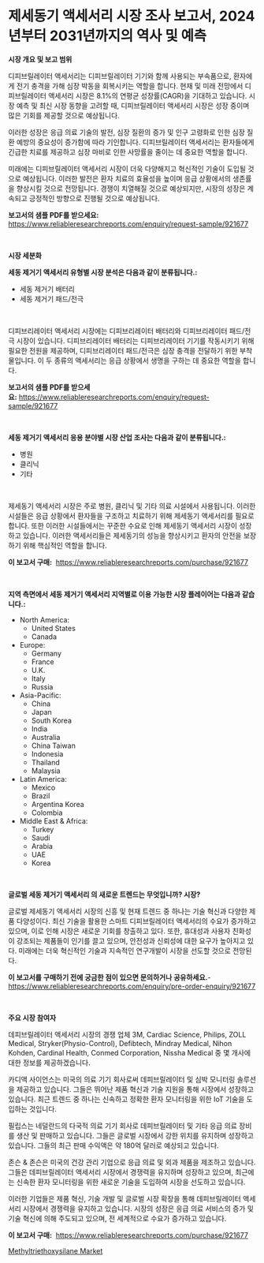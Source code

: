<p><h1>제세동기 액세서리 시장 조사 보고서, 2024년부터 2031년까지의 역사 및 예측</h1></p><p><strong>시장 개요 및 보고 범위</strong></p>
<p><p>디피브릴레이터 액세서리는 디피브릴레이터 기기와 함께 사용되는 부속품으로, 환자에게 전기 충격을 가해 심장 박동을 회복시키는 역할을 합니다. 현재 및 미래 전망에서 디피브릴레이터 액세서리 시장은 8.1%의 연평균 성장률(CAGR)을 기대하고 있습니다. 시장 예측 및 최신 시장 동향을 고려할 때, 디피브릴레이터 액세서리 시장은 성장 중이며 많은 기회를 제공할 것으로 예상됩니다.</p><p>이러한 성장은 응급 의료 기술의 발전, 심장 질환의 증가 및 인구 고령화로 인한 심장 질환 예방의 중요성이 증가함에 따라 기인합니다. 디피브릴레이터 액세서리는 환자들에게 긴급한 치료를 제공하고 심장 마비로 인한 사망률을 줄이는 데 중요한 역할을 합니다.</p><p>미래에는 디피브릴레이터 액세서리 시장이 더욱 다양해지고 혁신적인 기술이 도입될 것으로 예상됩니다. 이러한 발전은 환자 치료의 효율성을 높이며 응급 상황에서의 생존률을 향상시킬 것으로 전망됩니다. 경쟁이 치열해질 것으로 예상되지만, 시장의 성장은 계속되고 긍정적인 방향으로 진행될 것으로 예상됩니다.</p></p>
<p><strong>보고서의 샘플 PDF를 받으세요:</strong> <a href="https://www.reliableresearchreports.com/enquiry/request-sample/921677">https://www.reliableresearchreports.com/enquiry/request-sample/921677</a></p>
<p>&nbsp;</p>
<p><strong>시장 세분화</strong></p>
<p><strong>세동 제거기 액세서리 유형별 시장 분석은 다음과 같이 분류됩니다.:</strong></p>
<p><ul><li>세동 제거기 배터리</li><li>세동 제거기 패드/전극</li></ul></p>
<p>&nbsp;</p>
<p><p>디피브리레이터 액세서리 시장에는 디피브리레이터 배터리와 디피브리레이터 패드/전극 시장이 있습니다. 디피브리레이터 배터리는 디피브리레이터 기기를 작동시키기 위해 필요한 전원을 제공하며, 디피브리레이터 패드/전극은 심장 충격을 전달하기 위한 부착물입니다. 이 두 종류의 액세서리는 응급 상황에서 생명을 구하는 데 중요한 역할을 합니다.</p></p>
<p><strong>보고서의 샘플 PDF를 받으세요:</strong>&nbsp;<a href="https://www.reliableresearchreports.com/enquiry/request-sample/921677">https://www.reliableresearchreports.com/enquiry/request-sample/921677</a></p>
<p>&nbsp;</p>
<p><strong> 세동 제거기 액세서리 응용 분야별 시장 산업 조사는 다음과 같이 분류됩니다.:</strong></p>
<p><ul><li>병원</li><li>클리닉</li><li>기타</li></ul></p>
<p>&nbsp;</p>
<p><p>제세동기 액세서리 시장은 주로 병원, 클리닉 및 기타 의료 시설에서 사용됩니다. 이러한 시설들은 응급 상황에서 환자들을 구조하고 치료하기 위해 제세동기 액세서리를 필요로 합니다. 또한 이러한 시설들에서는 꾸준한 수요로 인해 제세동기 액세서리 시장이 성장하고 있습니다. 이러한 액세서리들은 제세동기의 성능을 향상시키고 환자의 안전을 보장하기 위해 핵심적인 역할을 합니다.</p></p>
<p><strong>이 보고서 구매:</strong>&nbsp; <a href="https://www.reliableresearchreports.com/purchase/921677">https://www.reliableresearchreports.com/purchase/921677</a></p>
<p>&nbsp;</p>
<p><strong>지역 측면에서 세동 제거기 액세서리 지역별로 이용 가능한 시장 플레이어는 다음과 같습니다.:</strong></p>
<p><ul>
    <li>
        North America:
        <ul>
            <li>United States</li>
            <li>Canada</li>
        </ul>
    </li>
    <li>
        Europe:
        <ul>
            <li>Germany</li>
            <li>France</li>
            <li>U.K.</li>
            <li>Italy</li>
            <li>Russia</li>
        </ul>
    </li>
    <li>
        Asia-Pacific:
        <ul>
            <li>China</li>
            <li>Japan</li>
            <li>South Korea</li>
            <li>India</li>
            <li>Australia</li>
            <li>China Taiwan</li>
            <li>Indonesia</li>
            <li>Thailand</li>
            <li>Malaysia</li>
        </ul>
    </li>
    <li>
        Latin America:
        <ul>
            <li>Mexico</li>
            <li>Brazil</li>
            <li>Argentina Korea</li>
            <li>Colombia</li>
        </ul>
    </li>
    <li>
        Middle East & Africa:
        <ul>
            <li>Turkey</li>
            <li>Saudi</li>
            <li>Arabia</li>
            <li>UAE</li>
            <li>Korea</li>
        </ul>
    </li>
    </ul></p>
<p>&nbsp;</p>
<p><strong>글로벌 세동 제거기 액세서리 의 새로운 트렌드는 무엇입니까? 시장?</strong></p>
<p><p>글로벌 제세동기 액세서리 시장의 신흥 및 현재 트렌드 중 하나는 기술 혁신과 다양한 제품 다양성이다. 최신 기술을 활용한 스마트 디피브릴레이터 액세서리의 수요가 증가하고 있으며, 이로 인해 시장은 새로운 기회를 창출하고 있다. 또한, 휴대성과 사용자 친화성이 강조되는 제품들이 인기를 끌고 있으며, 안전성과 신뢰성에 대한 요구가 높아지고 있다. 미래에는 더욱 혁신적인 기술과 지속적인 연구개발이 시장을 선도할 것으로 전망된다.</p></p>
<p><strong>이 보고서를 구매하기 전에 궁금한 점이 있으면 문의하거나 공유하세요.</strong>- <a href="https://www.reliableresearchreports.com/enquiry/pre-order-enquiry/921677">https://www.reliableresearchreports.com/enquiry/pre-order-enquiry/921677</a></p>
<p>&nbsp;</p>
<p><strong>주요 시장 참여자</strong></p>
<p><p>데피브릴레이터 액세서리 시장의 경쟁 업체 3M, Cardiac Science, Philips, ZOLL Medical, Stryker(Physio-Control), Defibtech, Mindray Medical, Nihon Kohden, Cardinal Health, Conmed Corporation, Nissha Medical 중 몇 개사에 대한 정보를 제공하겠습니다.</p><p>카디액 사이언스는 미국의 의료 기기 회사로써 데피브릴레이터 및 심박 모니터링 솔루션을 제공하고 있습니다. 그들은 뛰어난 제품 혁신과 기술 지원을 통해 시장에서 성장하고 있습니다. 최근 트렌드 중 하나는 신속하고 정확한 환자 모니터링을 위한 IoT 기술을 도입하는 것입니다.</p><p>필립스는 네덜란드의 다국적 의료 기기 회사로 데피브릴레이터 및 기타 응급 의료 장비를 생산 및 판매하고 있습니다. 그들은 글로벌 시장에서 강한 위치를 유지하며 성장하고 있습니다. 그들의 최근 판매 수익액은 약 180억 달러로 예상되고 있습니다.</p><p>존슨 & 존슨은 미국의 건강 관리 기업으로 응급 의료 및 외과 제품을 제조하고 있습니다. 그들은 데피브릴레이터 액세서리 시장에서 경쟁력을 유지하며 성장하고 있으며, 최근에는 신속한 환자 모니터링을 위한 새로운 기술을 도입하여 시장을 선도하고 있습니다.</p><p>이러한 기업들은 제품 혁신, 기술 개발 및 글로벌 시장 확장을 통해 데피브릴레이터 액세서리 시장에서 경쟁력을 유지하고 있습니다. 시장의 성장은 응급 의료 서비스의 증가 및 기술 혁신에 의해 주도되고 있으며, 전 세계적으로 수요가 증가하고 있습니다.</p></p>
<p><strong>이 보고서 구매:</strong>&nbsp;&nbsp;<a href="https://www.reliableresearchreports.com/purchase/921677">https://www.reliableresearchreports.com/purchase/921677</a></p>
<p><p><a href="https://github.com/Airanohannonzb68e5pb53oc1/Market-Research-Report-List-1/blob/main/methyltriethoxysilane-market.md">Methyltriethoxysilane Market</a></p></p>
